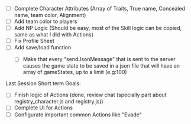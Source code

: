- [ ] Complete Character Attributes (Array of Traits, True name, Concealed name, team color, Alignment)
- [ ] Add team color to players
- [ ] Add NP Logic (Should be easy, most of the Skill logic can be copied, same as what I did with Actions)
- [ ] Fix Profile Sheet
- [ ] Add save/load function
  - [ ] Make that every "sendJsonMessage" that is sent to the server causes the game state to be saved in a json file that will have an array of gameStates, up to a limit (e.g:100) 



Last Session Short term Goals:
- [ ] Finish logic of Actions (done, review chat (specially part about registry_character.js and registry.js))
- [ ] Complete UI for Actions
- [ ] Configurate important common Actions like "Evade"
